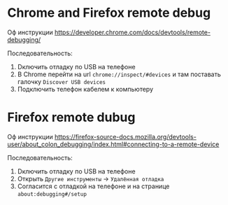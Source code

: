 # Chrome and Firefox remote debug

Оф инструкции https://developer.chrome.com/docs/devtools/remote-debugging/

Последовательность:
1. Dключить отладку по USB на телефоне
1. В Chrome перейти на url `chrome://inspect/#devices` и там поставать галочку `Discover USB devices`
1. Подключить телефон кабелем к компьютеру


# Firefox remote dubug
Оф инструкции https://firefox-source-docs.mozilla.org/devtools-user/about_colon_debugging/index.html#connecting-to-a-remote-device

Последовательность:
1. Dключить отладку по USB на телефоне
1. Открыть `Другие инструменты` -> `Удалённая отладка`
1. Согласится с отладкой на телефоне и на странице `about:debugging#/setup`

